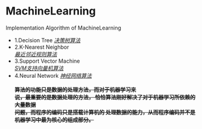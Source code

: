 # MachineLearning
Implementation Algorithm of MachineLearning
* 1.Decision Tree 
        [*决策树算法*](https://github.com/ZPWX/MachineLearning/tree/master/MachineLearning/04-ML-DTree)
* 2.K-Nearest Neighbor  
        [*最近邻近规则算法*](https://github.com/ZPWX/MachineLearning/tree/master/MachineLearning/04-ML-KNN)
* 3.Support Vector Machine   
        [*SVM支持向量机算法*](https://github.com/ZPWX/MachineLearning/tree/master/MachineLearning/04-ML-SVM)
* 4.Neural Network  [*神经网络算法*](https://github.com/ZPWX/MachineLearning/tree/master/MachineLearning/04-ML-NN)
<br><br>__~~算法的功能只是数据的处理方法，而对于机器学习来<br>说，最重要的是数据处理的方法，
恰恰算法刚好解决了对于机器学习所依赖的大量数据<br>问题，而程序的编码只是搭载计算机的
处理数据的能力，从而程序编码并不是机器学习中最为核心的组成部分。~~__
